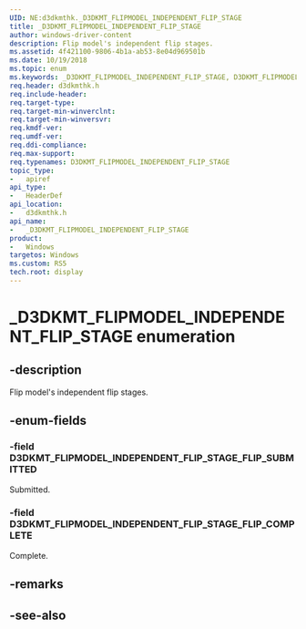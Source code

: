 ```yaml
---
UID: NE:d3dkmthk._D3DKMT_FLIPMODEL_INDEPENDENT_FLIP_STAGE
title: _D3DKMT_FLIPMODEL_INDEPENDENT_FLIP_STAGE
author: windows-driver-content
description: Flip model's independent flip stages.
ms.assetid: 4f421100-9806-4b1a-ab53-8e04d969501b
ms.date: 10/19/2018
ms.topic: enum
ms.keywords: _D3DKMT_FLIPMODEL_INDEPENDENT_FLIP_STAGE, D3DKMT_FLIPMODEL_INDEPENDENT_FLIP_STAGE, 
req.header: d3dkmthk.h
req.include-header:
req.target-type:
req.target-min-winverclnt:
req.target-min-winversvr:
req.kmdf-ver:
req.umdf-ver:
req.ddi-compliance:
req.max-support:
req.typenames: D3DKMT_FLIPMODEL_INDEPENDENT_FLIP_STAGE
topic_type: 
-	apiref
api_type: 
-	HeaderDef
api_location: 
-	d3dkmthk.h
api_name: 
-	_D3DKMT_FLIPMODEL_INDEPENDENT_FLIP_STAGE
product:
-	Windows
targetos: Windows
ms.custom: RS5
tech.root: display
---
```


# _D3DKMT_FLIPMODEL_INDEPENDENT_FLIP_STAGE enumeration

## -description

Flip model's independent flip stages.

## -enum-fields

### -field D3DKMT_FLIPMODEL_INDEPENDENT_FLIP_STAGE_FLIP_SUBMITTED 

Submitted.

### -field D3DKMT_FLIPMODEL_INDEPENDENT_FLIP_STAGE_FLIP_COMPLETE 

Complete.

## -remarks

## -see-also
